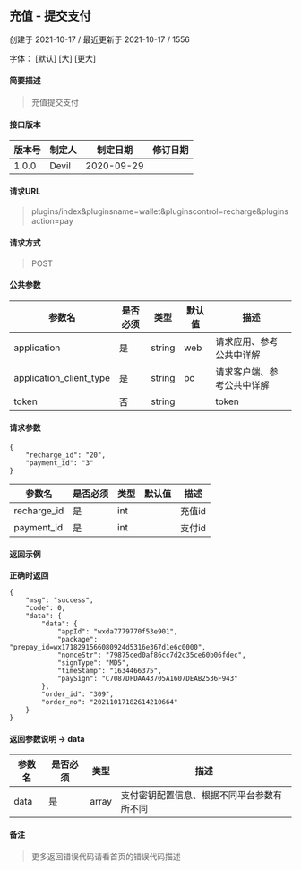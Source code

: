 ## 充值 - 提交支付

创建于 2021-10-17 / 最近更新于 2021-10-17 / 1556

字体： \[默认\] \[大\] \[更大\]

#### 简要描述

> 充值提交支付

#### 接口版本

| 版本号 | 制定人 | 制定日期 | 修订日期 |
| --- | --- | --- | --- |
| 1.0.0 | Devil | 2020-09-29 |  |

#### 请求URL

> plugins/index&pluginsname=wallet&pluginscontrol=recharge&pluginsaction=pay

#### 请求方式

> POST

#### 公共参数

| 参数名 | 是否必须 | 类型 | 默认值 | 描述 |
| --- | --- | --- | --- | --- |
| application | 是 | string | web | 请求应用、参考公共中详解 |
| application\_client\_type | 是 | string | pc | 请求客户端、参考公共中详解 |
| token | 否 | string |  | token |

#### 请求参数

```
{
    "recharge_id": "20",
    "payment_id": "3"
}
```

| 参数名 | 是否必须 | 类型 | 默认值 | 描述 |
| --- | --- | --- | --- | --- |
| recharge\_id | 是 | int |  | 充值id |
| payment\_id | 是 | int |  | 支付id |

#### 返回示例

**正确时返回**

```
{
    "msg": "success",
    "code": 0,
    "data": {
        "data": {
            "appId": "wxda7779770f53e901",
            "package": "prepay_id=wx1718291566080924d5316e367d1e6c0000",
            "nonceStr": "79875ced0af86cc7d2c35ce60b06fdec",
            "signType": "MD5",
            "timeStamp": "1634466375",
            "paySign": "C7087DFDAA43705A1607DEAB2536F943"
        },
        "order_id": "309",
        "order_no": "20211017182614210664"
    }
}
```

#### 返回参数说明 -> data

| 参数名 | 是否必须 | 类型 | 描述 |
| --- | --- | --- | --- |
| data | 是 | array | 支付密钥配置信息、根据不同平台参数有所不同 |

#### 备注

> 更多返回错误代码请看首页的错误代码描述